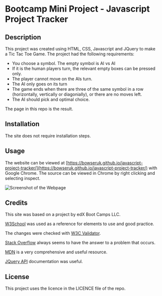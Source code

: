 # Bootcamp Mini Project - Javascript Project Tracker

## Description 

This project was created using HTML, CSS, Javascript and JQuery to make a Tic Tac Toe Game. The project had the following requirements:

* You choose a symbol. The empty symbol is AI vs AI
* If it is the human players turn, the relevant empty boxes can be pressed only.
* The player cannot move on the AIs turn.
* The AI only goes on its turn
* The game ends when there are three of the same symbol in a row (horizontally, vertically or diagonially), or there are no moves left.
* The AI should pick and optimal choice.

The page in this repo is the result.

## Installation

The site does not require installation steps.

## Usage 

The website can be viewed at [https://bowseruk.github.io/javascript-project-tracker/](https://bowseruk.github.io/javascript-project-tracker/) with Google Chrome. The source can be viewed in Chrome by right clicking and selecting inspect.

![Screenshot of the Webpage](assets/images/screenshot.png)

## Credits

This site was based on a project by edX Boot Camps LLC.

[W3School](https://www.w3schools.com/) was used as a reference for elements to use and good practice.

The changes were checked with [W3C Validator](https://validator.w3.org/).

[Stack Overflow](https://stackoverflow.com/) always seems to have the answer to a problem that occurs.

[MDN](https://developer.mozilla.org/en-US/) is a very comprehensive and useful resource.

[JQuery API](https://api.jquery.com/) documentation was useful.

## License

This project uses the licence in the LICENCE file of the repo.
